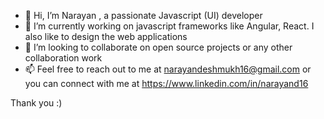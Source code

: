 - 👋 Hi, I’m Narayan , a passionate Javascript (UI) developer
- 🌱 I’m currently working on javascript frameworks like Angular, React. I also like to design the web applications
- 💞️ I’m looking to collaborate on open source projects or any other collaboration work
- 📫 Feel free to reach out to me at narayandeshmukh16@gmail.com or you can connect with me at https://www.linkedin.com/in/narayand16

Thank you :)

<!---
narayand16/narayand16 is a ✨ special ✨ repository because its `README.md` (this file) appears on your GitHub profile.
You can click the Preview link to take a look at your changes.
--->

